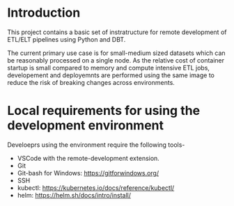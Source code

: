 # Introduction 
This project contains a basic set of instratructure for remote development of ETL/ELT pipelines using Python and DBT.

The current primary use case is for small-medium sized datasets which can be reasonably processed on a single node.
As the relative cost of container startup is small compared to memory and compute intensive ETL jobs,
developement and deployemnts are performed using the same image to reduce the risk of breaking changes across environments.

# Local requirements for using the development environment
Develoeprs using the environment require the following tools-
* VSCode with the remote-development extension.
* Git
* Git-bash for Windows: https://gitforwindows.org/
* SSH
* kubectl: https://kubernetes.io/docs/reference/kubectl/
* helm: https://helm.sh/docs/intro/install/
